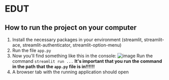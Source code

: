 # EDUT

## How to run the project on your computer
  1. Install the necessary packages in your environment (streamlit, streamlit-ace, streamlit-authenticator, streamlit-option-menu)
  2. Run the file `app.py`
  3. Now you'll find something like this in the console: 
     ![image](https://user-images.githubusercontent.com/102533957/174446244-92684cbe-9310-4a40-9e30-4bf8ab08e588.png) 
     Run the command `streamlit run ...`
     **It's important that you run the command in the path that the `app.py` file is in!!!!!!**
  4. A browser tab with the running application should open
